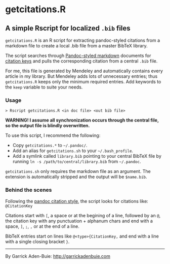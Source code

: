 getcitations.R
==============

## A simple Rscript for localized `.bib` files

`getcitations.R` is an R script for extracting pandoc-styled citations from a markdown file to create a local .bib file from a master BibTeX library.

The script searches through [Pandoc-styled markdown][pandoc] documents for [citation keys][citekeys]
and pulls the corresponding citation from a central `.bib` file.

For me, this file is generated by Mendeley and automatically contains every
article in my library. But Mendeley adds lots of unnecessary entries; thus 
`getcitations.R` keeps only the minimum required entries. 
Add keywords to the `keep` variable to suite your needs.

### Usage

```
> Rscript getcitations.R <in doc file> <out bib file>
```

**WARNING! I assume all synchronization occurs through the central file, so
         the output file is blindly overwritten.**

To use this script, I recommend the following:

- Copy `getcitations.*` to `~/.pandoc/`.
- Add an alias for `getcitations.sh` to your `~/.bash_profile`.
- Add a symlink called `library.bib` pointing to your central BibTeX file by running `ln -s /path/to/central/library.bib` from `~/.pandoc`.

`getcitations.sh` only requires the markdown file as an argument.
The extension is automatically stripped and the output will be `$name.bib`.

### Behind the scenes

Following the [pandoc citation style][citekeys], the script looks for citations like: `@CitationKey`

Citations start with `[`, a space or at the begining of a line,
followed by an `@`, the citation key with any punctuation + alphanum chars
and end with a space, `]`, `;`, `,` or at the end of a line.

BibTeX entries start on lines like `@<type>{CitationKey,`
and end with a line with a single closing bracket `}`.


---

By Garrick Aden-Buie: <http://garrickadenbuie.com>

[pandoc]: http://johnmacfarlane.net/pandoc/ 
[citekeys]: http://johnmacfarlane.net/pandoc/README.html#citations 
